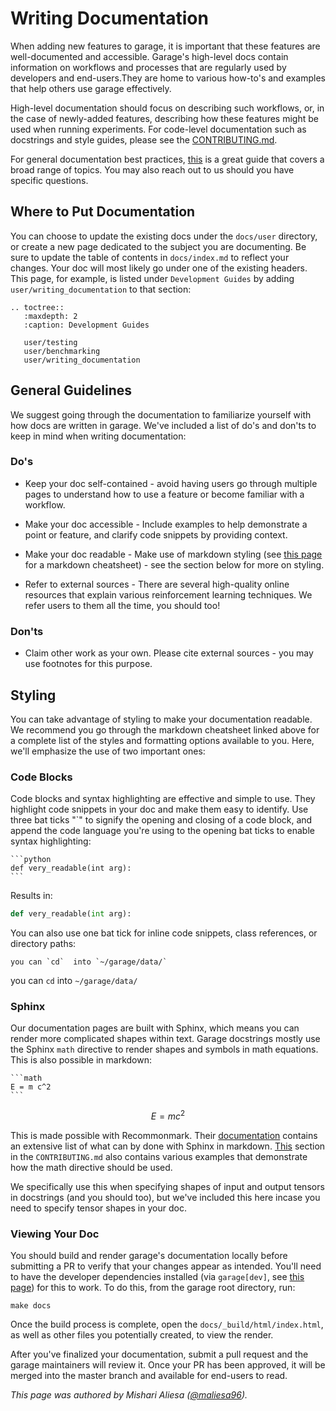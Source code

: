 
# Writing Documentation

When adding new features to garage, it is important that these features are
well-documented and accessible. Garage's high-level docs contain information on
workflows and processes that are regularly used by developers and end-users.They
are home to various how-to's and examples that help others use garage
effectively.

High-level documentation should focus on describing such workflows, or, in the
case of newly-added features, describing how these features might be used when
running experiments. For code-level documentation such as docstrings and style
guides, please see the [CONTRIBUTING.md](https://github.com/rlworkgroup/garage/blob/master/CONTRIBUTING.md).

For general documentation best practices, [this](https://www.writethedocs.org/guide/)
is a great guide that covers a broad range of topics. You may also reach out to
us should you have specific questions.

## Where to Put Documentation

You can choose to update the existing docs under the `docs/user` directory, or
create a new page dedicated to the subject you are documenting. Be sure to
update the table of contents in `docs/index.md` to reflect your changes. Your
doc will most likely go under one of the existing headers. This page, for
example, is listed under `Development Guides` by adding
`user/writing_documentation` to that section:

```
.. toctree::
   :maxdepth: 2
   :caption: Development Guides

   user/testing
   user/benchmarking
   user/writing_documentation
```

## General Guidelines

We suggest going through the documentation to familiarize yourself with how docs
are written in garage. We've included a list of do's and don'ts to keep in mind
when writing documentation:

### Do's

- Keep your doc self-contained - avoid having users go through multiple pages to
  understand how to use a feature or become familiar with a workflow.

- Make your doc accessible - Include examples to help demonstrate a point or
  feature, and clarify code snippets by providing context.

- Make your doc readable - Make use of markdown styling (see [this page]([https://commonmark.org/help/](https://commonmark.org/help/))
  for a markdown cheatsheet) - see the section below for more on styling.

- Refer to external sources - There are several high-quality online resources
  that explain various reinforcement learning techniques. We refer users to them
  all the time, you should too!

### Don'ts

- Claim other work as your own. Please cite external sources - you may use
  footnotes for this purpose.

## Styling

You can take advantage of styling to make your documentation readable. We
recommend you go through the markdown cheatsheet linked above for a complete
list of the styles and formatting options available to you. Here, we'll
emphasize the use of two important ones:

### Code Blocks

Code blocks and syntax highlighting are effective and simple to use. They
highlight code snippets in your doc and make them easy to identify. Use three
bat ticks "`" to signify the opening and closing of a code block, and append the
code language you're using to the opening bat ticks to enable syntax
highlighting:

````
```python
def very_readable(int arg):
```
````

Results in:

```python
def very_readable(int arg):
```

You can also use one bat tick for inline code snippets, class references, or
directory paths:

``you can `cd`  into `~/garage/data/` ``

you can `cd` into `~/garage/data/`

### Sphinx

Our documentation pages are built with Sphinx, which means you can render more
complicated shapes within text. Garage docstrings mostly use the Sphinx `math`
directive to render shapes and symbols in math equations. This is also possible
in markdown:

````
```math
E = m c^2
```
````

```math
E = m c^2
```

This is made possible with Recommonmark.
Their [documentation](https://readthedocs.org/projects/recommonmark/downloads/pdf/latest/)
contains an extensive list of what can by done with Sphinx in markdown.
[This](https://github.com/rlworkgroup/garage/blob/master/CONTRIBUTING.md#docstrings)
section in the `CONTRIBUTING.md` also contains
various examples that demonstrate how the math directive should be used.

We specifically use this when specifying shapes of input and output tensors in
docstrings (and you should too), but we've included this here incase you need
to specify tensor shapes in your doc.

### Viewing Your Doc

You should build and render garage's documentation locally before submitting
a PR to verify that your changes appear as intended. You'll need to have the
developer dependencies installed (via `garage[dev]`, see [this page](installation.html))
for this to work.  To do this, from the garage root directory, run:

```
make docs
```

Once the build process is complete, open the `docs/_build/html/index.html`, as
well as other files you potentially created, to view the render.

After you've finalized your documentation, submit a pull request and the garage
maintainers will review it. Once your PR has been approved, it will be merged
into the master branch and available for end-users to read.

*This page was authored by Mishari Aliesa ([@maliesa96](https://github.com/maliesa96)).*
